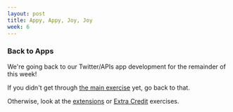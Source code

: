 ```yaml
---
layout: post
title: Appy, Appy, Joy, Joy
week: 6
---
```


### Back to Apps

We're going back to our Twitter/APIs app development for the remainder of this week!

If you didn't get through [the main exercise](http://labs.bewd.co/a-restful-interlude/) yet, go back to that.

Otherwise, look at the [extensions](http://labs.bewd.co/whats-in-an-api/) or [Extra Credit](http://labs.bewd.co/week-6-extra) exercises.